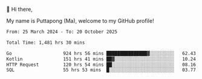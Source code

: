 👋 Hi there,

My name is Puttapong (Ma), welcome to my GitHub profile!

<!--START_SECTION:waka-->

```txt
From: 25 March 2024 - To: 20 October 2025

Total Time: 1,481 hrs 30 mins

Go                   924 hrs 56 mins ███████████████▓░░░░░░░░░   62.43 %
Kotlin               151 hrs 41 mins ██▓░░░░░░░░░░░░░░░░░░░░░░   10.24 %
HTTP Request         120 hrs 54 mins ██░░░░░░░░░░░░░░░░░░░░░░░   08.16 %
SQL                  55 hrs 53 mins  █░░░░░░░░░░░░░░░░░░░░░░░░   03.77 %
```

<!--END_SECTION:waka-->
